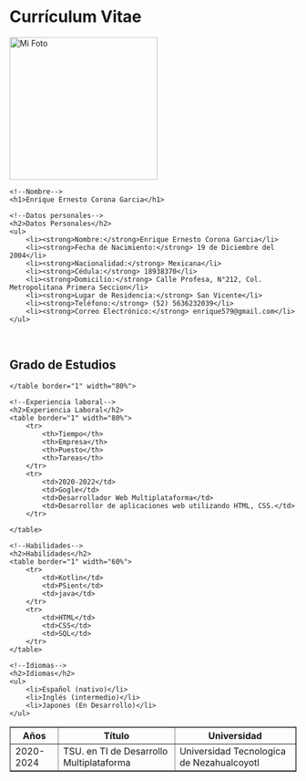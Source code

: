 <!DOCTYPE html>
<html lang="en">
<head>
    <meta charset="UTF-8">
    <meta name="viewport" content="width=device-width, initial-scale=1.0">
    <title>Curriculum Vitae</title>

</head>
<body>
    <!--Titulo-->
    <h1>Currículum Vitae</h1>
    <img src="Imagen/yo.jpg" alt="Mi Foto" height="250px" width="260px">


    <!--Nombre-->
    <h1>Enrique Ernesto Corona Garcia</h1>

    <!--Datos personales-->
    <h2>Datos Personales</h2>
    <ul>
        <li><strong>Nombre:</strong>Enrique Ernesto Corona Garcia</li>
        <li><strong>Fecha de Nacimiento:</strong> 19 de Diciembre del 2004</li>
        <li><strong>Nacionalidad:</strong> Mexicana</li>
        <li><strong>Cédula:</strong> 18938370</li>
        <li><strong>Domicilio:</strong> Calle Profesa, N°212, Col. Metropolitana Primera Seccion</li>
        <li><strong>Lugar de Residencia:</strong> San Vicente</li>
        <li><strong>Teléfono:</strong> (52) 5636232039</li>
        <li><strong>Correo Electrónico:</strong> enrique579@gmail.com</li>
    </ul>
<br>
    <!--Grado de estudios-->
    <h2>Grado de Estudios</h2>
    <table border="1" width="80%">
        <tr>
            <th>Años</th>
            <th>Título</th>
            <th>Universidad</th>
        </tr>
        <tr>
            <td>2020-2024</td>
            <td>TSU. en TI de Desarrollo Multiplataforma</td>
            <td>Universidad Tecnologica de Nezahualcoyotl</td>
        </tr>
        
    </table border="1" width="80%">

    <!--Experiencia laboral-->
    <h2>Experiencia Laboral</h2>
    <table border="1" width="80%">
        <tr>
            <th>Tiempo</th>
            <th>Empresa</th>
            <th>Puesto</th>
            <th>Tareas</th>
        </tr>
        <tr>
            <td>2020-2022</td>
            <td>Gogle</td>
            <td>Desarrollador Web Multiplataforma</td>
            <td>Desarrollor de aplicaciones web utilizando HTML, CSS.</td>
        </tr>
        
    </table>

    <!--Habilidades-->
    <h2>Habilidades</h2>
    <table border="1" width="60%">
        <tr>
            <td>Kotlin</td>
            <td>PSient</td>
            <td>java</td>
        </tr>
        <tr>
            <td>HTML</td>
            <td>CSS</td>
            <td>SQL</td>
        </tr>
    </table>

    <!--Idiomas-->
    <h2>Idiomas</h2>
    <ul>
        <li>Español (nativo)</li>
        <li>Inglés (intermedio)</li>
        <li>Japones (En Desarrollo)</li>
    </ul>
    
</body>
</html>

